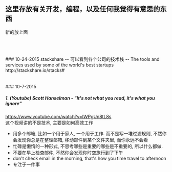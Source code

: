 ## 这里存放有关开发，编程，以及任何我觉得有意思的东西
新的放上面

<br/>
<br/>
<br/>
### 10-24-2015
stackshare  -- 可以看到各个公司的技术栈  -- The tools and services used by some of the world's best startups  
http://stackshare.io/stacks#    


<br/>
<br/>
<br/>
### 10-7-2015

##### 1. (Youtube) Scott Hanselman - "It's not what you read, it's what you ignore"  
https://www.youtube.com/watch?v=IWPgUn8tL8s   
这个视频讲的不是技术, 主要是如何高效工作  
  - 用多个邮箱, 比如一个用于家人, 一个用于工作. 而不是写一堆过滤规则, 不然你会发现你总是在整理邮箱, 移动邮件到某个文件夹里, 而你永远不会看
  - 忙碌是懒惰的一种形式, 不思考哪些是重要的哪些是不重要的, 所以什么都做.      
  - 不要在早上检查邮件, 不然你会发现你时空旅行到了下午  
  - don't check email in the morning, that's how you time travel to afternoon  
  - 专注于一件事
